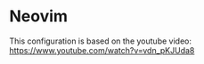 # Neovim
This configuration is based on the youtube video:
https://www.youtube.com/watch?v=vdn_pKJUda8
